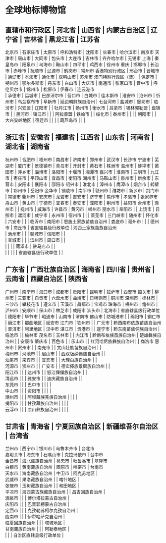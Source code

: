 # 全球地标博物馆

直辖市和行政区	|	河北省	|	山西省	|	内蒙古自治区	|	辽宁省	|	吉林省	|	黑龙江省	|	江苏省	
---------------------------------------------------------------------------------------------
北京市	|	石家庄市	|	太原市	|	呼和浩特市	|	沈阳市	|	长春市	|	哈尔滨市	|	南京市	
天津市	|	唐山市	|	大同市	|	包头市	|	大连市	|	吉林市	|	齐齐哈尔市	|	无锡市	
上海	|	秦皇岛市	|	阳泉市	|	乌海市	|	鞍山市	|	四平市	|	鸡西市	|	徐州市	
重庆	|	邯郸市	|	长治市	|	赤峰市	|	抚顺市	|	辽源市	|	鹤岗市	|	常州市	
香港特别行政区	|	邢台市	|	晋城市	|	通辽市	|	本溪市	|	通化市	|	双鸭山市	|	苏州市	
澳门特别行政区（澳）	|	保定市	|	朔州市	|	鄂尔多斯市	|	丹东市	|	白山市	|	大庆市	|	南通市	
	|	张家口市	|	晋中市	|	呼伦贝尔市	|	锦州市	|	松原市	|	伊春市	|	连云港市	
	|	承德市	|	运城市	|	巴彦淖尔市	|	营口市	|	白城市	|	佳木斯市	|	淮安市	
	|	沧州市	|	忻州市	|	乌兰察布市	|	阜新市	|	延边朝鲜族自治州	|	七台河市	|	盐城市	
	|	廊坊市	|	临汾市	|	兴安盟	|	辽阳市	|		|	牡丹江市	|	扬州市	
	|	衡水市	|	吕梁市	|	锡林郭勒盟	|	盘锦市	|		|	黑河市	|	镇江市	
	|		|		|	阿拉善盟	|	铁岭市	|		|	绥化市	|	泰州市	
	|		|		|		|	朝阳市	|		|	大兴安岭地区	|	宿迁市	
	|		|		|		|	葫芦岛市	|		|		|	
  
  
  浙江省	|	安徽省	|	福建省	|	江西省	|	山东省	|	河南省	|	湖北省	|	湖南省	
---------------------------------------------------------------------------------------------
杭州市	|	合肥市	|	福州市	|	南昌市	|	济南市	|	郑州市	|	武汉市	|	长沙市	
宁波市	|	芜湖市	|	厦门市	|	景德镇市	|	青岛市	|	开封市	|	黄石市	|	株洲市	
温州市	|	蚌埠市	|	莆田市	|	萍乡市	|	淄博市	|	洛阳市	|	十堰市	|	湘潭市	
嘉兴市	|	淮南市	|	三明市	|	九江市	|	枣庄市	|	平顶山市	|	宜昌市	|	衡阳市	
湖州市	|	马鞍山市	|	泉州市	|	新余市	|	东营市	|	安阳市	|	襄阳市	|	邵阳市	
绍兴市	|	淮北市	|	漳州市	|	鹰潭市	|	烟台市	|	鹤壁市	|	鄂州市	|	岳阳市	
金华市	|	铜陵市	|	南平市	|	赣州市	|	潍坊市	|	新乡市	|	荆门市	|	常德市	
衢州市	|	安庆市	|	龙岩市	|	吉安市	|	济宁市	|	焦作市	|	孝感市	|	张家界市	
舟山市	|	黄山市	|	宁德市	|	宜春市	|	泰安市	|	濮阳市	|	荆州市	|	益阳市	
台州市	|	滁州市	|		|	抚州市	|	威海市	|	许昌市	|	黄冈市	|	郴州市	
丽水市	|	阜阳市	|		|	上饶市	|	日照市	|	漯河市	|	咸宁市	|	永州市	
	|	宿州市	|		|		|	莱芜市	|	三门峡市	|	随州市	|	怀化市	
	|	六安市	|		|		|	临沂市	|	南阳市	|	恩施土家族苗族自治州	|	娄底市	
	|	亳州市	|		|		|	德州市	|	商丘市	|	省直辖县级行政单位	|	湘西土家族苗族自治州	
	|	池州市	|		|		|	聊城市	|	信阳市	|		|		
	|	宣城市	|		|		|	滨州市	|	周口市	|		|		
	|		|		|		|	菏泽市	|	驻马店市	|		|		
	|		|		|		|		|	省直辖县级行政单位	|		|		
  
  广东省	|	广西壮族自治区	|	海南省	|	四川省	|	贵州省	|	云南省	|	西藏自治区	|	陕西省	
---------------------------------------------------------------------------------------------
广州市	|	南宁市	|	海口市	|	成都市	|	贵阳市	|	昆明市	|	拉萨市	|	西安市	
韶关市	|	柳州市	|	三亚市	|	自贡市	|	六盘水市	|	曲靖市	|	日喀则市	|	铜川市	
深圳市	|	桂林市	|	三沙市	|	攀枝花市	|	遵义市	|	玉溪市	|	昌都市	|	宝鸡市	
珠海市	|	梧州市	|	儋州市	|	泸州市	|	安顺市	|	保山市	|	林芝市	|	咸阳市	
汕头市	|	北海市	|	省直辖县级行政单位	|	德阳市	|	毕节市	|	昭通市	|	山南市	|	渭南市	
佛山市	|	防城港市	|		|	绵阳市	|	铜仁市	|	丽江市	|	那曲地区	|	延安市	
江门市	|	钦州市	|		|	广元市	|	黔西南布依族苗族自治州	|	普洱市	|	阿里地区	|	汉中市	
湛江市	|	贵港市	|		|	遂宁市	|	黔东南苗族侗族自治州	|	临沧市	|		|	榆林市	
茂名市	|	玉林市	|		|	内江市	|	黔南布依族苗族自治州	|	楚雄彝族自治州	|		|	安康市	
肇庆市	|	百色市	|		|	乐山市	|		|	红河哈尼族彝族自治州	|		|	商洛市	
惠州市	|	贺州市	|		|	南充市	|		|	文山壮族苗族自治州	|		|		
梅州市	|	河池市	|		|	眉山市	|		|	西双版纳傣族自治州	|		|		
汕尾市	|	来宾市	|		|	宜宾市	|		|	大理白族自治州	|		|		
河源市	|	崇左市	|		|	广安市	|		|	德宏傣族景颇族自治州	|		|		
阳江市	|		|		|	达州市	|		|	怒江傈僳族自治州	|		|		
清远市	|		|		|	雅安市	|		|	迪庆藏族自治州	|		|		
东莞市	|		|		|	巴中市	|		|		|		|		
中山市	|		|		|	资阳市	|		|		|		|		
潮州市	|		|		|	阿坝藏族羌族自治州	|		|		|		|		
揭阳市	|		|		|	甘孜藏族自治州	|		|		|		|		
云浮市	|		|		|	凉山彝族自治州	|		|		|		|	


甘肃省	|	青海省	|	宁夏回族自治区	|	新疆维吾尔自治区	|	台湾省	
---------------------------------------------------------------------------------------------						
兰州市	|	西宁市	|	银川市	|	乌鲁木齐市	|	台北市							
嘉峪关市	|	海东市	|	石嘴山市	|	克拉玛依市	|	台中市							
金昌市	|	海北藏族自治州	|	吴忠市	|	吐鲁番市	|	基隆市							
白银市	|	黄南藏族自治州	|	固原市	|	哈密市	|	台南市							
天水市	|	海南藏族自治州	|	中卫市	|	阿克苏地区	|								
武威市	|	果洛藏族自治州	|		|	喀什地区	|								
张掖市	|	玉树藏族自治州	|		|	和田地区	|								
平凉市	|	海西蒙古族藏族自治州	|		|	昌吉回族自治州	|								
酒泉市	|		|		|	博尔塔拉蒙古自治州	|								
庆阳市	|		|		|	巴音郭楞蒙古自治州	|								
定西市	|		|		|	克孜勒苏柯尔克孜自治州	|								
陇南市	|		|		|	伊犁哈萨克自治州	|								
临夏回族自治州	|		|		|	塔城地区	|								
甘南藏族自治州	|		|		|	阿勒泰地区	|								
	|		|		|	自治区直辖县级行政单位	|								

